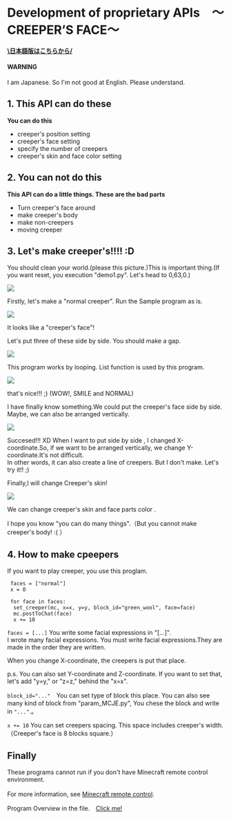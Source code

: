 # Development of proprietary APIs　～CREEPER’S FACE～

#### [\日本語版はこちらから/](https://github.com/harimanjuu/minecraft_remote_itkids/blob/main/itkids_m5/api_06_RS_Harimanjuu/README_JAPANESE.md)

#### WARNING
 I am Japanese. So I'm not good at English. Please understand.
## 1. This API can do these

   **You can do this**
   - creeper's position setting
   - creeper's face setting
   - specify the number of creepers
   - creeper's skin and face color setting
## 2. You can not do this

   **This API can do a little things. These are the bad parts**
   * Turn creeper's face around
   * make creeper's body
   * make non-creepers
   * moving creeper
  
## 3. Let's make creeper's!!!! :D
   

   You should clean your world.(please this picture.)This is important thing.(If you want reset, you execution "demo1.py". Let's head to 0,63,0.)

   ![](image/void.png)



   Firstly, let's make a "normal creeper". Run the Sample program as is.

   ![](image/one.png)

   It looks like a "creeper's face"!

   Let's put three of these side by side.
   You should make a gap.

   ![](image/three%20normalface.png)
   
   This program works by looping. List function is used by this program.


   ![](image/three%20someface.png)

   that's nice!!! ;) (WOW!, SMILE and NORMAL)

   I have finally know something.We could put the creeper's face side by side. Maybe, we can also be arranged vertically.


   ![](image/tate.png)

   Succesed!!! XD  When I want to put side by side , I changed X-coordinate.So, if we want to be arranged vertically, we change Y-coordinate.It's not difficult.
   <br>In other words, it can also create a line of creepers. But I don't make. Let's try it!! ;)

   Finally,I will change Creeper's skin!

   ![](image/石クリーパー.png)

   We can change creeper's skin and face parts color .

   I hope you know "you can do many things".（But you cannot make creeper's body! :( ）

## 4. How to make cpeepers
   If you want to play creeper, you use this proglam.

   ```
    faces = ["normal"]
    x = 0

    for face in faces:
     set_creeper(mc, x=x, y=y, block_id="green_wool", face=face)
     mc.postToChat(face)
     x += 10 
   ```
   

   
   ```faces = [...]```
   You write some facial expressions in "[...]".
   <br>I wrote many facial expressions. You must write facial expressions.They are made in the order they are written.


   When you change X-coordinate, the creepers is put that place.

   p.s. 
   You can also set Y-coordinate and Z-coordinate. If you want to set that, let's add "y=y," or "z=z," behind the "x=x".

   ```block_id="..."```　You can set type of block this place.  You can also see many kind of block from "param_MCJE.py", You chese the block and write in ```"..."```.。

   ```x += 10```  You can set creepers spacing. This space includes creeper's width.（Creeper's face is 8 blocks square.）

   
   ## Finally

   These programs cannot run if you don't have Minecraft remote control environment.  
   <br>For more information, see <a href="https://github.com/Naohiro2g/minecraft_remote" target="_blank">Minecraft remote control</a>.

   Program Overview in the file.　<a href="https://github.com/harimanjuu/minecraft_remote_itkids/blob/main/itkids_m5/api_06_RS_Harimanjuu/Program_overview.md" target="_blank">Click me!</a>

   